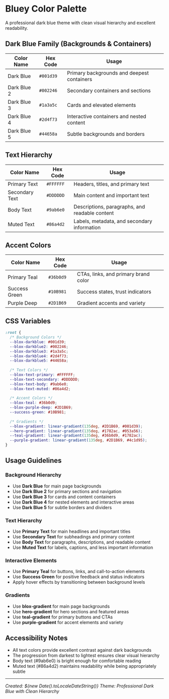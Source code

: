 # Bluey Color Palette

A professional dark blue theme with clean visual hierarchy and excellent readability.

## Dark Blue Family (Backgrounds & Containers)

| Color Name | Hex Code | Usage |
|------------|----------|-------|
| Dark Blue | `#001d39` | Primary backgrounds and deepest containers |
| Dark Blue 2 | `#002246` | Secondary containers and sections |
| Dark Blue 3 | `#1a3a5c` | Cards and elevated elements |
| Dark Blue 4 | `#2d4f73` | Interactive containers and nested content |
| Dark Blue 5 | `#44658a` | Subtle backgrounds and borders |

## Text Hierarchy

| Color Name | Hex Code | Usage |
|------------|----------|-------|
| Primary Text | `#FFFFFF` | Headers, titles, and primary text |
| Secondary Text | `#DDDDDD` | Main content and important text |
| Body Text | `#9ab6e0` | Descriptions, paragraphs, and readable content |
| Muted Text | `#86a4d2` | Labels, metadata, and secondary information |

## Accent Colors

| Color Name | Hex Code | Usage |
|------------|----------|-------|
| Primary Teal | `#36b0d9` | CTAs, links, and primary brand color |
| Success Green | `#10B981` | Success states, trust indicators |
| Purple Deep | `#2D1B69` | Gradient accents and variety |

## CSS Variables

```css
:root {
  /* Background Colors */
  --blox-darkblue: #001d39;
  --blox-darkblue2: #002246;
  --blox-darkblue3: #1a3a5c;
  --blox-darkblue4: #2d4f73;
  --blox-darkblue5: #44658a;
  
  /* Text Colors */
  --blox-text-primary: #FFFFFF;
  --blox-text-secondary: #DDDDDD;
  --blox-text-body: #9ab6e0;
  --blox-text-muted: #86a4d2;
  
  /* Accent Colors */
  --blox-teal: #36b0d9;
  --blox-purple-deep: #2D1B69;
  --success-green: #10B981;
  
  /* Gradients */
  --blox-gradient: linear-gradient(135deg, #2D1B69, #001d39);
  --hero-gradient: linear-gradient(135deg, #1782ac, #053a56);
  --teal-gradient: linear-gradient(135deg, #36b0d9, #1782ac);
  --purple-gradient: linear-gradient(135deg, #2D1B69, #4c1d95);
}
```

## Usage Guidelines

### Background Hierarchy
- Use **Dark Blue** for main page backgrounds
- Use **Dark Blue 2** for primary sections and navigation
- Use **Dark Blue 3** for cards and content containers
- Use **Dark Blue 4** for nested elements and interactive areas
- Use **Dark Blue 5** for subtle borders and dividers

### Text Hierarchy
- Use **Primary Text** for main headlines and important titles
- Use **Secondary Text** for subheadings and primary content
- Use **Body Text** for paragraphs, descriptions, and readable content
- Use **Muted Text** for labels, captions, and less important information

### Interactive Elements
- Use **Primary Teal** for buttons, links, and call-to-action elements
- Use **Success Green** for positive feedback and status indicators
- Apply hover effects by transitioning between background levels

### Gradients
- Use **blox-gradient** for main page backgrounds
- Use **hero-gradient** for hero sections and featured areas
- Use **teal-gradient** for primary buttons and CTAs
- Use **purple-gradient** for accent elements and variety

## Accessibility Notes

- All text colors provide excellent contrast against dark backgrounds
- The progression from darkest to lightest ensures clear visual hierarchy
- Body text (#9ab6e0) is bright enough for comfortable reading
- Muted text (#86a4d2) maintains readability while being appropriately subtle

---

*Created: ${new Date().toLocaleDateString()}*
*Theme: Professional Dark Blue with Clean Hierarchy*